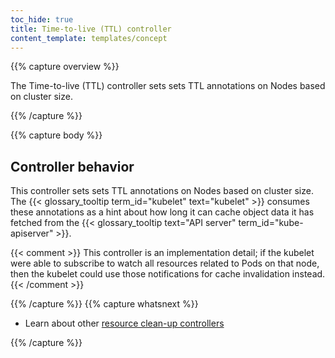 ```yaml
---
toc_hide: true
title: Time-to-live (TTL) controller
content_template: templates/concept
---
```


{{% capture overview %}}

The Time-to-live (TTL) controller sets sets TTL annotations on Nodes based on cluster size.

{{% /capture %}}

{{% capture body %}}

## Controller behavior

This controller sets sets TTL annotations on Nodes based on cluster size.
The {{< glossary_tooltip term_id="kubelet" text="kubelet" >}} consumes these
annotations as a hint about how long it can cache object data it has
fetched from the {{< glossary_tooltip text="API server" term_id="kube-apiserver" >}}.

{{< comment >}}
This controller is an implementation detail; if the kubelet were able to
subscribe to watch all resources related to Pods on that node,
then the kubelet could use those notifications for cache invalidation instead.
{{< /comment >}}

{{% /capture %}}
{{% capture whatsnext %}}

* Learn about other [resource clean-up controllers](/docs/reference/controllers/resource-cleanup-controllers/)

{{% /capture %}}
